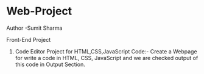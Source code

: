 # Web-Project
Author -Sumit Sharma 

Front-End Project
1. Code Editor Project for HTML,CSS,JavaScript Code:-
Create a Webpage for write a code in HTML, CSS, JavaScript and we are checked output of this code in Output Section. 

